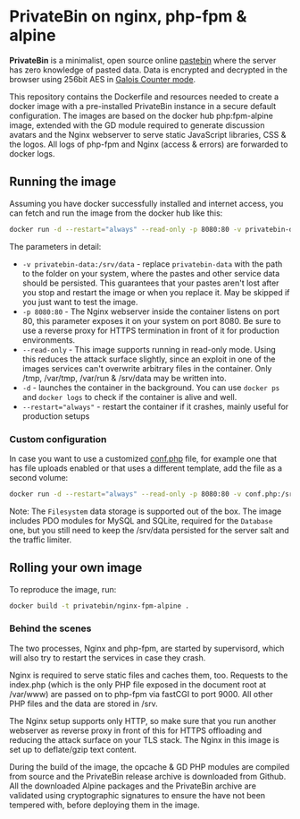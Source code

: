 # PrivateBin on nginx, php-fpm & alpine

**PrivateBin** is a minimalist, open source online [pastebin](https://en.wikipedia.org/wiki/Pastebin) where the server has zero knowledge of pasted data. Data is encrypted and decrypted in the browser using 256bit AES in [Galois Counter mode](https://en.wikipedia.org/wiki/Galois/Counter_Mode).

This repository contains the Dockerfile and resources needed to create a docker image with a pre-installed PrivateBin instance in a secure default configuration. The images are based on the docker hub php:fpm-alpine image, extended with the GD module required to generate discussion avatars and the Nginx webserver to serve static JavaScript libraries, CSS & the logos. All logs of php-fpm and Nginx (access & errors) are forwarded to docker logs.

## Running the image

Assuming you have docker successfully installed and internet access, you can fetch and run the image from the docker hub like this:

```bash
docker run -d --restart="always" --read-only -p 8080:80 -v privatebin-data:/srv/data privatebin/nginx-fpm-alpine:1.2
```

The parameters in detail:

- `-v privatebin-data:/srv/data` - replace `privatebin-data` with the path to the folder on your system, where the pastes and other service data should be persisted. This guarantees that your pastes aren't lost after you stop and restart the image or when you replace it. May be skipped if you just want to test the image.
- `-p 8080:80` - The Nginx webserver inside the container listens on port 80, this parameter exposes it on your system on port 8080. Be sure to use a reverse proxy for HTTPS termination in front of it for production environments.
- `--read-only` - This image supports running in read-only mode. Using this reduces the attack surface slightly, since an exploit in one of the images services can't overwrite arbitrary files in the container. Only /tmp, /var/tmp, /var/run & /srv/data may be written into.
- `-d` - launches the container in the background. You can use `docker ps` and `docker logs` to check if the container is alive and well.
- `--restart="always"` - restart the container if it crashes, mainly useful for production setups

### Custom configuration

In case you want to use a customized [conf.php](https://github.com/PrivateBin/PrivateBin/blob/master/cfg/conf.sample.php) file, for example one that has file uploads enabled or that uses a different template, add the file as a second volume:

```bash
docker run -d --restart="always" --read-only -p 8080:80 -v conf.php:/srv/cfg/conf.php:ro -v privatebin-data:/srv/data privatebin/nginx-fpm-alpine:1.2
```

Note: The `Filesystem` data storage is supported out of the box. The image includes PDO modules for MySQL and SQLite, required for the `Database` one, but you still need to keep the /srv/data persisted for the server salt and the traffic limiter.

## Rolling your own image

To reproduce the image, run:

```bash
docker build -t privatebin/nginx-fpm-alpine .
```

### Behind the scenes

The two processes, Nginx and php-fpm, are started by supervisord, which will also try to restart the services in case they crash.

Nginx is required to serve static files and caches them, too. Requests to the index.php (which is the only PHP file exposed in the document root at /var/www) are passed on to php-fpm via fastCGI to port 9000. All other PHP files and the data are stored in /srv.

The Nginx setup supports only HTTP, so make sure that you run another webserver as reverse proxy in front of this for HTTPS offloading and reducing the attack surface on your TLS stack. The Nginx in this image is set up to deflate/gzip text content.

During the build of the image, the opcache & GD PHP modules are compiled from source and the PrivateBin release archive is downloaded from Github. All the downloaded Alpine packages and the PrivateBin archive are validated using cryptographic signatures to ensure the have not been tempered with, before deploying them in the image.
